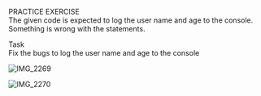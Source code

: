 PRACTICE EXERCISE<br>
The given code is expected to log the user name and age to the console. Something is wrong with the statements.

Task<br>
Fix the bugs to log the user name and age to the console

![IMG_2269](https://github.com/user-attachments/assets/3e4c5344-daa8-40cc-a2e8-303c401de19c)

![IMG_2270](https://github.com/user-attachments/assets/4b68c1cc-8684-43ac-8ae4-69bdc560a0cc)
